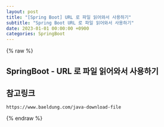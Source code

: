 ```yaml
---  
layout: post  
title: "[Spring Boot] URL 로 파일 읽어와서 사용하기"  
subtitle: "Spring Boot URL 로 파일 읽어와서 사용하기"  
date: 2023-01-01 00:00:00 +0900  
categories: SpringBoot  
---  
```

{% raw %}  
## SpringBoot - URL 로 파일 읽어와서 사용하기  
  
## 참고링크  
	https://www.baeldung.com/java-download-file  
{% endraw %}